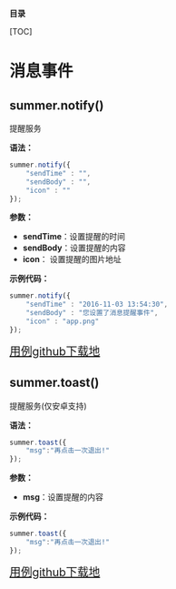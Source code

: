 **目录**

[TOC]

# 消息事件

## summer.notify()
提醒服务

**语法：**
```javascript
summer.notify({
	"sendTime" : "",
	"sendBody" : "",
	"icon" : ""
});
```

**参数：**
+ **sendTime**：设置提醒的时间
+ **sendBody**：设置提醒的内容
+ **icon**： 设置提醒的图片地址

**示例代码：**
```javascript
summer.notify({
	"sendTime" : "2016-11-03 13:54:30",
	"sendBody" : "您设置了消息提醒事件",
	"icon" : "app.png"
});
```

<a target='_blank' style="font-size:20px" href="https://github.com/iuapmobile/summerTest/tree/master/xServiceTest/qDevice">用例github下载地</a>

## summer.toast()
提醒服务(仅安卓支持)

**语法：**
```javascript
summer.toast({
	"msg":"再点击一次退出!"
});
```

**参数：**
- **msg**：设置提醒的内容

**示例代码：**
```javascript
summer.toast({
	"msg":"再点击一次退出!"
});
```

<a target='_blank' style="font-size:20px" href="https://github.com/iuapmobile/summerTest/tree/master/summerTest/backbutton">用例github下载地</a>